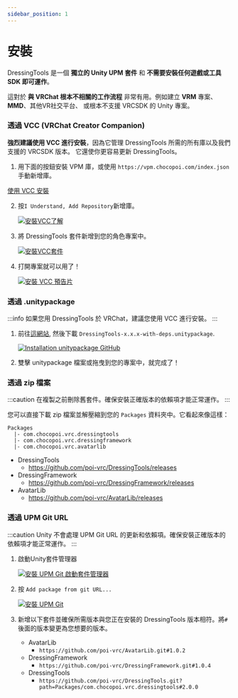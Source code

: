 ```yaml
---
sidebar_position: 1
---
```


# 安裝

DressingTools 是一個 **獨立的 Unity UPM 套件** 和 **不需要安裝任何遊戲或工具 SDK 即可運作**。

這對於 **與 VRChat 根本不相關的工作流程** 非常有用。例如建立 **VRM** 專案、**MMD**、其他VR社交平台、 或根本不支援 VRCSDK 的 Unity 專案。

### 透過 VCC (VRChat Creator Companion)

**強烈建議使用 VCC 進行安裝**，因為它管理 DressingTools 所需的所有庫以及我們支援的 VRCSDK 版本。
它還使你更容易更新 DressingTools。

1. 用下面的按鈕安裝 VPM 庫，或使用 `https://vpm.chocopoi.com/index.json` 手動新增庫。

  <a
  className="button button--success button--lg"
  target="_self"
  href="vcc://vpm/addRepo?url=https%3A%2F%2Fvpm.chocopoi.com%2Findex.json"> 使用 VCC 安裝 </a>

2. 按`I Understand, Add Repository`新增庫。

   [![安裝VCC了解](/img/installation-vcc-repo-understand.PNG)](/img/installation-vcc-repo-understand.PNG)

3. 將 DressingTools 套件新增到您的角色專案中。

   [![安裝VCC套件](/img/installation-vcc-add-package.PNG)](/img/installation-vcc-add-package.PNG)

4. 打開專案就可以用了！

   [![安裝 VCC 預告片](/img/teaser-1.PNG)](/img/teaser-1.PNG)

### 透過 .unitypackage

:::info
如果您用 DressingTools 於 VRChat，建議您使用 VCC 進行安裝。
:::

1. 前往[這網站](https://github.com/poi-vrc/DressingTools/releases/latest), 然後下載 `DressingTools-x.x.x-with-deps.unitypackage`.

    [![Installation unitypackage GitHub](/img/installation-unitypackage-github.png)](/img/installation-unitypackage-github.png)

2. 雙擊 unitypackage 檔案或拖曳到您的專案中，就完成了！

### 透過 zip 檔案

:::caution
在複製之前刪除舊套件。確保安裝正確版本的依賴項才能正常運作。
:::

您可以直接下載 zip 檔案並解壓縮到您的 `Packages` 資料夾中。它看起來像這樣：
```
Packages
  |- com.chocopoi.vrc.dressingtools
  |- com.chocopoi.vrc.dressingframework
  |- com.chocopoi.vrc.avatarlib
```

- DressingTools
  - https://github.com/poi-vrc/DressingTools/releases
- DressingFramework
  - https://github.com/poi-vrc/DressingFramework/releases
- AvatarLib
  - https://github.com/poi-vrc/AvatarLib/releases
   
### 透過 UPM Git URL

:::caution
Unity 不會處理 UPM Git URL 的更新和依賴項。確保安裝正確版本的依賴項才能正常運作。
:::

1. 啟動Unity套件管理器

   [![安裝 UPM Git 啟動套件管理器](/img/installation-upmgit-open-pkg-mgr.PNG)](/img/installation-upmgit-open-pkg-mgr.PNG)

2. 按 `Add package from git URL...`

   [![安裝 UPM Git](/img/installation-upmgit-install-from-git.PNG)](/img/installation-upmgit-install-from-git.PNG)

3. 新增以下套件並確保所需版本與您正在安裝的 DressingTools 版本相符。將`#`後面的版本變更為您想要的版本。

    - AvatarLib
        - `https://github.com/poi-vrc/AvatarLib.git#1.0.2`
    - DressingFramework
        - `https://github.com/poi-vrc/DressingFramework.git#1.0.4`
    - DressingTools
        - `https://github.com/poi-vrc/DressingTools.git?path=Packages/com.chocopoi.vrc.dressingtools#2.0.0`
